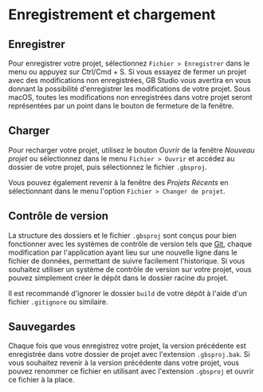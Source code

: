 # Enregistrement et chargement

## Enregistrer

Pour enregistrer votre projet, sélectionnez `Fichier > Enregistrer` dans le menu ou appuyez sur Ctrl/Cmd + S. Si vous essayez de fermer un projet avec des modifications non enregistrées, GB Studio vous avertira en vous donnant la possibilité d'enregistrer les modifications de votre projet. Sous macOS, toutes les modifications non enregistrées dans votre projet seront représentées par un point dans le bouton de fermeture de la fenêtre.

## Charger

Pour recharger votre projet, utilisez le bouton _Ouvrir_ de la fenêtre _Nouveau projet_ ou sélectionnez dans le menu `Fichier > Ouvrir` et accédez au dossier de votre projet, puis sélectionnez le fichier `.gbsproj`.

Vous pouvez également revenir à la fenêtre des _Projets Récents_ en sélectionnant dans le menu l'option `Fichier > Changer de projet`.

## Contrôle de version

La structure des dossiers et le fichier `.gbsproj` sont conçus pour bien fonctionner avec les systèmes de contrôle de version tels que [Git](https://git-scm.com/), chaque modification par l'application ayant lieu sur une nouvelle ligne dans le fichier de données, permettant de suivre facilement l'historique. Si vous souhaitez utiliser un système de contrôle de version sur votre projet, vous pouvez simplement créer le dépôt dans le dossier racine du projet.

Il est recommandé d'ignorer le dossier `build` de votre dépôt à l'aide d'un fichier `.gitignore` ou similaire.

## Sauvegardes

Chaque fois que vous enregistrez votre projet, la version précédente est enregistrée dans votre dossier de projet avec l'extension `.gbsproj.bak`. Si vous souhaitez revenir à la version précédente dans votre projet, vous pouvez renommer ce fichier en utilisant avec l'extension `.gbsproj` et ouvrir ce fichier à la place.